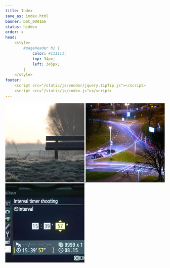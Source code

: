 ```yaml
---
title: Index
save_as: index.html
banner: DSC_000166
status: hidden
order: x
head: 
    <style>
        #pageHeader h1 {
            color: #111111;
            top: 34px;
            left: 345px;
        }
    </style>
footer: 
    <script src="/static/js/vendor/jquery.tipTip.js"></script>
    <script src="/static/js/index.js"></script>
---
```


<a href="{filename}/photography.md" class="collage" data-tip="Photography">
    <img
        alt="Photography"
        src="/static/images_index/photography.jpg"
        srcset="/static/images_index/photography@2x.jpg 2x"
    >
</a>
<a href="{filename}/timelapse.md" class="collage" data-tip="Time-Lapse Movies">
    <img
        alt="Time-Lapse"
        src="/static/images_index/timelapse.jpg"
        srcset="/static/images_index/timelapse@2x.jpg 2x"
    >
</a>
<a href="{filename}/timelapse_guide.md" class="collage" data-tip="Time-Lapse Guide">
    <img
        alt="Time-Lapse Guide"
        src="/static/images_index/timelapse_guide.jpg"
        srcset="/static/images_index/timelapse_guide@2x.jpg 2x"
    >
</a>
